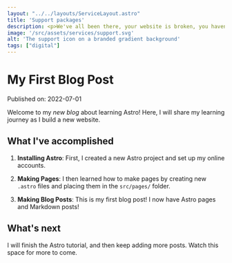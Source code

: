 ```yaml
---
layout: "../../layouts/ServiceLayout.astro"
title: 'Support packages'
description: <p>We've all been there, your website is broken, you haven't touched anything but suddenly it's gone. It's scary and unsettling and in the very futuristic sounding 2024 you shouldn't have to put up with that. </p><p>Taking our company core value of "being useful" we want to take the worry out of your website for you with custom support packages tailored to fit your needs.</p>
image: '/src/assets/services/support.svg'
alt: 'The support icon on a branded gradient background'
tags: ["digital"]
---
```

# My First Blog Post

Published on: 2022-07-01

Welcome to my _new blog_ about learning Astro! Here, I will share my learning journey as I build a new website.

## What I've accomplished

1. **Installing Astro**: First, I created a new Astro project and set up my online accounts.

2. **Making Pages**: I then learned how to make pages by creating new `.astro` files and placing them in the `src/pages/` folder.

3. **Making Blog Posts**: This is my first blog post! I now have Astro pages and Markdown posts!

## What's next

I will finish the Astro tutorial, and then keep adding more posts. Watch this space for more to come.